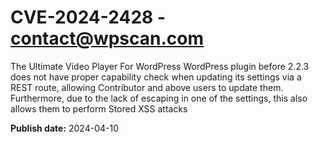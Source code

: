 # CVE-2024-2428 - contact@wpscan.com

The Ultimate Video Player For WordPress  WordPress plugin before 2.2.3 does not have proper capability check when updating its settings via a REST route, allowing Contributor and above users to update them. Furthermore, due to the lack of escaping in one of the settings, this also allows them to perform Stored XSS attacks

**Publish date:** 2024-04-10
